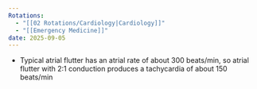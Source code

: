 ```yaml
---
Rotations:
  - "[[02 Rotations/Cardiology|Cardiology]]"
  - "[[Emergency Medicine]]"
date: 2025-09-05
---
```

- Typical atrial flutter has an atrial rate of about 300 beats/min, so atrial flutter with 2:1 conduction produces a tachycardia of about 150 beats/min